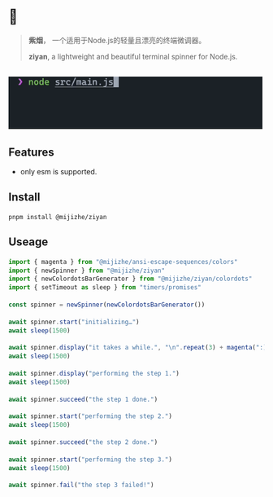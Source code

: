 # 🌈

> **紫烟**， 一个适用于Node.js的轻量且漂亮的终端微调器。
>
> **ziyan**, a lightweight and beautiful terminal spinner for Node.js.

<br/>
<img src="screenshot.gif" width="500"/>
<br/>

## Features

- only esm is supported.

## Install

```shell
pnpm install @mijizhe/ziyan
```

## Useage

```typescript
import { magenta } from "@mijizhe/ansi-escape-sequences/colors"
import { newSpinner } from "@mijizhe/ziyan"
import { newColordotsBarGenerator } from "@mijizhe/ziyan/colordots"
import { setTimeout as sleep } from "timers/promises"

const spinner = newSpinner(newColordotsBarGenerator())

await spinner.start("initializing…")
await sleep(1500)

await spinner.display("it takes a while.", "\n".repeat(3) + magenta(":)"))
await sleep(1500)

await spinner.display("performing the step 1.")
await sleep(1500)

await spinner.succeed("the step 1 done.")

await spinner.start("performing the step 2.")
await sleep(1500)

await spinner.succeed("the step 2 done.")

await spinner.start("performing the step 3.")
await sleep(1500)

await spinner.fail("the step 3 failed!")
```
